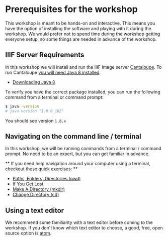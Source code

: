 # Prerequisites for the workshop

This workshop is meant to be hands-on and interactive. This means you have the option of installing the software and playing with it during the workshop. We would prefer not to spend time during the workshop getting everyone setup, so some things are needed in advance of the workshop.

## IIIF Server Requirements

In this workshop we will install and run the IIIF Image server [Cantaloupe](https://github.com/medusa-project/cantaloupe/). To run Cantaloupe [you will need Java 8 installed](https://github.com/medusa-project/cantaloupe/#requirements).

 - [Downloading Java 8](https://java.com/en/download/help/download_options.xml)

To verify you have the correct package installed, you can run the following command from a terminal or command prompt:

```sh
$ java -version
# java version "1.8.0_102"
```

You should see version `1.8.x`

## Navigating on the command line / terminal

In this workshop, we will be running commands from a terminal / command prompt. No need to be an expert, but you can get familiar in advance.

** If you need help navigation around your computer using a terminal, checkout these quick exercises: **
 - [Paths, Folders, Directories (pwd)](https://learnpythonthehardway.org/book/appendix-a-cli/ex2.html)
 - [If You Get Lost](https://learnpythonthehardway.org/book/appendix-a-cli/ex3.html)
 - [Make A Directory (mkdir)](https://learnpythonthehardway.org/book/appendix-a-cli/ex4.html)
 - [Change Directory (cd)](https://learnpythonthehardway.org/book/appendix-a-cli/ex5.html)

## Using a text editor

We recommend some familiarity with a text editor before coming to the workshop. If you don't know which text editor to choose, a good, free, open source option is [atom](http://flight-manual.atom.io/getting-started/sections/installing-atom/).
